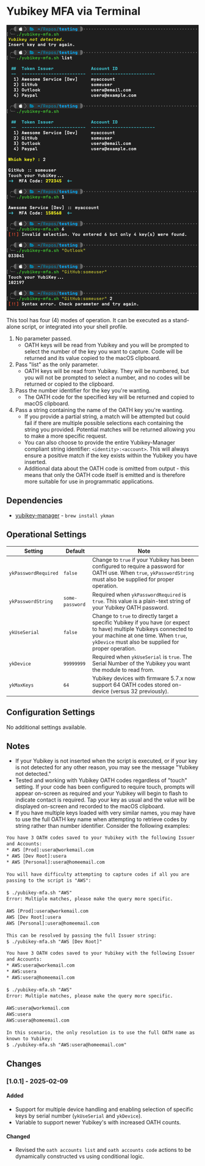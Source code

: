 # Yubikey MFA via Terminal

![](../images/yubikey-terminal.png)

This tool has four (4) modes of operation. It can be executed as a stand-alone script, or integrated into your shell profile. 
1. No parameter passed.
    * OATH keys will be read from Yubikey and you will be prompted to select the number of the key you want to capture. Code will be returned and its value copied to the macOS clipboard. 
2. Pass "list" as the only parameter.
    * OATH keys will be read from Yubikey. They will be numbered, but you will not be prompted to select a number, and no codes will be returned or copied to the clipboard.
3. Pass the number identifier for the key you're wanting.
    * The OATH code for the specified key will be returned and copied to macOS clipboard. 
4. Pass a string containing the name of the OATH key you're wanting.
    * If you provide a partial string, a match will be attempted but could fail if there are multiple possible selections each containing the string you provided. Potential matches will be returned allowing you to make a more specific request.
    * You can also choose to provide the entire Yubikey-Manager compliant string identifier: `<identity>:<account>`. This will always ensure a positive match if the key exists within the Yubikey you have inserted. 
    * Additional data about the OATH code is omitted from output - this means that only the OATH code itself is emitted and is therefore more suitable for use in programmatic applications.

## Dependencies
* [yubikey-manager](https://github.com/Yubico/yubikey-manager) - `brew install ykman`

## Operational Settings
| Setting | Default | Note |
| ------- | ------- | ---- |
| `ykPasswordRequired` | `false` | Change to `true` if your Yubikey has been configured to require a password for OATH use. When `true`, `ykPasswordString` must also be supplied for proper operation. |
| `ykPasswordString` | `some-password` | Required when `ykPasswordRequired` is `true`. This value is a plain-text string of your Yubikey OATH password. |
| `ykUseSerial` | `false` | Change to `true` to directly target a specific Yubikey if you have (or expect to have) multiple Yubikeys connected to your machine at one time. When `true`, `ykDevice` must also be supplied for proper operation. |
| `ykDevice` | `99999999` | Required when `ykUseSerial` is `true`. The Serial Number of the Yubikey you want the module to read from. |
| `ykMaxKeys` | `64` | Yubikey devices with firmware 5.7.x now support 64 OATH codes stored on-device (versus 32 previously). |

## Configuration Settings
No additional settings available.

## Notes
* If your Yubikey is not inserted when the script is executed, or if your key is not detected for any other reason, you may see the message "Yubikey not detected." 
* Tested and working with Yubikey OATH codes regardless of "touch" setting. If your code has been configured to require touch, prompts will appear on-screen as required and your Yubikey will begin to flash to indicate contact is required. Tap your key as usual and the value will be displayed on-screen and recorded to the macOS clipboard.
* If you have multiple keys loaded with very similar names, you may have to use the full OATH key name when attempting to retrieve codes by string rather than number identifier. Consider the following examples:

```
You have 3 OATH codes saved to your Yubikey with the following Issuer and Accounts:
* AWS [Prod]:usera@workemail.com
* AWS [Dev Root]:usera
* AWS [Personal]:usera@homeemail.com

You will have difficulty attempting to capture codes if all you are passing to the script is "AWS":

$ ./yubikey-mfa.sh "AWS"
Error: Multiple matches, please make the query more specific.

AWS [Prod]:usera@workemail.com
AWS [Dev Root]:usera
AWS [Personal]:usera@homeemail.com

This can be resolved by passing the full Issuer string:
$ ./yubikey-mfa.sh "AWS [Dev Root]"
```

```
You have 3 OATH codes saved to your Yubikey with the following Issuer and Accounts:
* AWS:usera@workemail.com
* AWS:usera
* AWS:usera@homeemail.com

$ ./yubikey-mfa.sh "AWS"
Error: Multiple matches, please make the query more specific.

AWS:usera@workemail.com
AWS:usera
AWS:usera@homeemail.com

In this scenario, the only resolution is to use the full OATH name as known to Yubikey:
$ ./yubikey-mfa.sh "AWS:usera@homeemail.com"
```

## Changes

### [1.0.1] - 2025-02-09

#### Added

* Support for multiple device handling and enabling selection of specific keys by serial number (`ykUseSerial` and `ykDevice`).
* Variable to support newer Yubikey's with increased OATH counts.

#### Changed

* Revised the `oath accounts list` and `oath accounts code` actions to be dynamically constructed vs using conditional logic.

